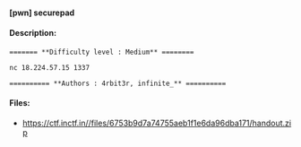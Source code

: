 #### [pwn] securepad  

#### Description:   

```
======= **Difficulty level : Medium** ========

nc 18.224.57.15 1337

========== **Authors : 4rbit3r, infinite_** ==========
```

#### Files:   

* https://ctf.inctf.in//files/6753b9d7a74755aeb1f1e6da96dba171/handout.zip  
